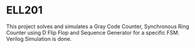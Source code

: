 # ELL201

This project solves and simulates a Gray Code Counter, Synchronous Ring Counter using D Flip Flop and Sequence Generator for a specific FSM. Verilog Simulation is done.  
